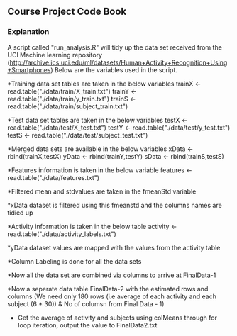 ## Course Project Code Book
### Explanation

A script called "run_analysis.R" will tidy up the data set received from the UCI Machine learning repository (http://archive.ics.uci.edu/ml/datasets/Human+Activity+Recognition+Using+Smartphones)
Below are the variables used in the script.

*Training data set tables are taken in the below variables
trainX <- read.table("./data/train/X_train.txt")
trainY <- read.table("./data/train/y_train.txt")
trainS <- read.table("./data/train/subject_train.txt")

*Test data set tables are taken in the below variables
testX <- read.table("./data/test/X_test.txt")
testY <- read.table("./data/test/y_test.txt") 
testS <- read.table("./data/test/subject_test.txt")

*Merged data sets are available in the below variables
xData <- rbind(trainX,testX)
yData <- rbind(trainY,testY)
sData <- rbind(trainS,testS)

*Features information is taken in the below variable
features <- read.table("./data/features.txt")

*Filtered mean and stdvalues are taken in the fmeanStd variable

*xData dataset is filtered using this fmeanstd and the columns names are tidied up

*Activity information is taken in the below table
activity <- read.table("./data/activity_labels.txt")

*yData dataset values are mapped with the values from the activity table

*Column Labeling is done for all the data sets

*Now all the data set are combined via columns to arrive at FinalData-1

*Now a seperate data table FinalData-2 with the estimated rows and columns (We need only 180 rows (i.e average of each activity and each subject (6 * 30)) & No of columsn from Final Data - 1)

* Get the average of activity and subjects using colMeans through for loop iteration, output the value to FinalData2.txt




